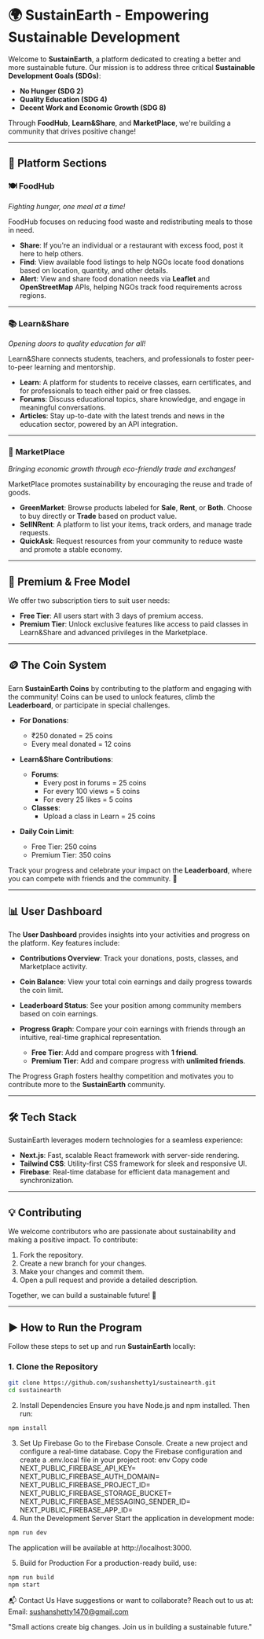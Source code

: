 # 🌍 SustainEarth - Empowering Sustainable Development

Welcome to **SustainEarth**, a platform dedicated to creating a better and more sustainable future. Our mission is to address three critical **Sustainable Development Goals (SDGs)**:  
- **No Hunger (SDG 2)**  
- **Quality Education (SDG 4)**  
- **Decent Work and Economic Growth (SDG 8)**  

Through **FoodHub**, **Learn&Share**, and **MarketPlace**, we're building a community that drives positive change!

---

## 🚀 Platform Sections

### 🍽️ **FoodHub**  
_Fighting hunger, one meal at a time!_

FoodHub focuses on reducing food waste and redistributing meals to those in need.  

- **Share**: If you're an individual or a restaurant with excess food, post it here to help others.  
- **Find**: View available food listings to help NGOs locate food donations based on location, quantity, and other details.  
- **Alert**: View and share food donation needs via **Leaflet** and **OpenStreetMap** APIs, helping NGOs track food requirements across regions.  

---

### 📚 **Learn&Share**  
_Opening doors to quality education for all!_

Learn&Share connects students, teachers, and professionals to foster peer-to-peer learning and mentorship.  

- **Learn**: A platform for students to receive classes, earn certificates, and for professionals to teach either paid or free classes.  
- **Forums**: Discuss educational topics, share knowledge, and engage in meaningful conversations.  
- **Articles**: Stay up-to-date with the latest trends and news in the education sector, powered by an API integration.  

---

### 🛒 **MarketPlace**  
_Bringing economic growth through eco-friendly trade and exchanges!_

MarketPlace promotes sustainability by encouraging the reuse and trade of goods.  

- **GreenMarket**: Browse products labeled for **Sale**, **Rent**, or **Both**. Choose to buy directly or **Trade** based on product value.  
- **SellNRent**: A platform to list your items, track orders, and manage trade requests.  
- **QuickAsk**: Request resources from your community to reduce waste and promote a stable economy.  

---

## 💎 **Premium & Free Model**

We offer two subscription tiers to suit user needs:  

- **Free Tier**: All users start with 3 days of premium access.  
- **Premium Tier**: Unlock exclusive features like access to paid classes in Learn&Share and advanced privileges in the Marketplace.  

---

## 🪙 **The Coin System**

Earn **SustainEarth Coins** by contributing to the platform and engaging with the community! Coins can be used to unlock features, climb the **Leaderboard**, or participate in special challenges.  

- **For Donations**:  
  - ₹250 donated = 25 coins  
  - Every meal donated = 12 coins  

- **Learn&Share Contributions**:  
  - **Forums**:  
    - Every post in forums = 25 coins  
    - For every 100 views = 5 coins  
    - For every 25 likes = 5 coins  
  - **Classes**:  
    - Upload a class in Learn = 25 coins  

- **Daily Coin Limit**:  
  - Free Tier: 250 coins  
  - Premium Tier: 350 coins  

Track your progress and celebrate your impact on the **Leaderboard**, where you can compete with friends and the community. 🎉  

---

## 📊 **User Dashboard**

The **User Dashboard** provides insights into your activities and progress on the platform. Key features include:  

- **Contributions Overview**: Track your donations, posts, classes, and Marketplace activity.  
- **Coin Balance**: View your total coin earnings and daily progress towards the coin limit.  
- **Leaderboard Status**: See your position among community members based on coin earnings.  
- **Progress Graph**: Compare your coin earnings with friends through an intuitive, real-time graphical representation.  

  - **Free Tier**: Add and compare progress with **1 friend**.  
  - **Premium Tier**: Add and compare progress with **unlimited friends**.  

The Progress Graph fosters healthy competition and motivates you to contribute more to the **SustainEarth** community.  

---

## 🛠️ **Tech Stack**

SustainEarth leverages modern technologies for a seamless experience:  

- **Next.js**: Fast, scalable React framework with server-side rendering.  
- **Tailwind CSS**: Utility-first CSS framework for sleek and responsive UI.  
- **Firebase**: Real-time database for efficient data management and synchronization.  

---

## 💡 **Contributing**

We welcome contributors who are passionate about sustainability and making a positive impact. To contribute:  

1. Fork the repository.  
2. Create a new branch for your changes.  
3. Make your changes and commit them.  
4. Open a pull request and provide a detailed description.  

Together, we can build a sustainable future! 🌱  

---

## ▶️ **How to Run the Program**

Follow these steps to set up and run **SustainEarth** locally:  

### 1. Clone the Repository  

```bash  
git clone https://github.com/sushanshetty1/sustainearth.git  
cd sustainearth  
```
2. Install Dependencies
Ensure you have Node.js and npm installed. Then run:

```bash
npm install
```  
3. Set Up Firebase
Go to the Firebase Console.
Create a new project and configure a real-time database.
Copy the Firebase configuration and create a .env.local file in your project root:
env
Copy code
NEXT_PUBLIC_FIREBASE_API_KEY=<your-api-key>  
NEXT_PUBLIC_FIREBASE_AUTH_DOMAIN=<your-auth-domain>  
NEXT_PUBLIC_FIREBASE_PROJECT_ID=<your-project-id>  
NEXT_PUBLIC_FIREBASE_STORAGE_BUCKET=<your-storage-bucket>  
NEXT_PUBLIC_FIREBASE_MESSAGING_SENDER_ID=<your-messaging-sender-id>  
NEXT_PUBLIC_FIREBASE_APP_ID=<your-app-id>  
5. Run the Development Server
Start the application in development mode:

```bash
npm run dev
```
The application will be available at http://localhost:3000.

5. Build for Production
For a production-ready build, use:

```bash
npm run build  
npm start
```  
📬 Contact Us
Have suggestions or want to collaborate? Reach out to us at:
Email: sushanshetty1470@gmail.com

"Small actions create big changes. Join us in building a sustainable future."

